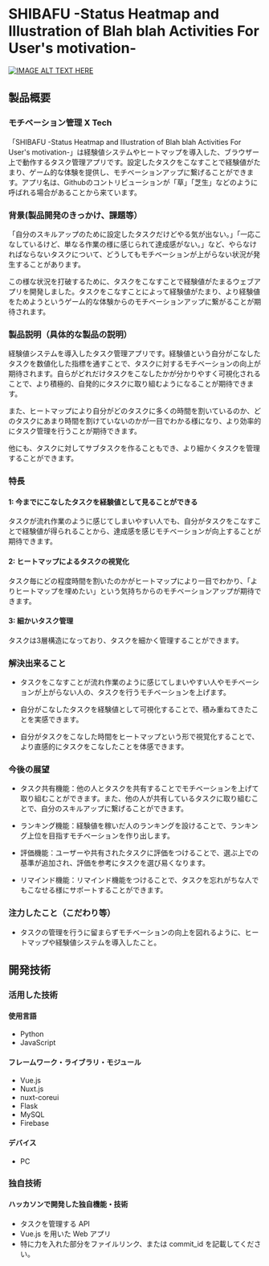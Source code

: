 # SHIBAFU -Status Heatmap and Illustration of Blah blah Activities For User's motivation-

[![IMAGE ALT TEXT HERE](https://jphacks.com/wp-content/uploads/2020/09/JPHACKS2020_ogp.jpg)](https://www.youtube.com/watch?v=G5rULR53uMk)

## 製品概要

### モチベーション管理 X Tech

「SHIBAFU -Status Heatmap and Illustration of Blah blah Activities For User's motivation-」は経験値システムやヒートマップを導入した、ブラウザー上で動作するタスク管理アプリです。設定したタスクをこなすことで経験値がたまり、ゲーム的な体験を提供し、モチベーションアップに繋げることができます。アプリ名は、Githubのコントリビューションが「草」「芝生」などのように呼ばれる場合があることから来ています。

### 背景(製品開発のきっかけ、課題等）

「自分のスキルアップのために設定したタスクだけどやる気が出ない。」「一応こなしているけど、単なる作業の様に感じられて達成感がない。」など、やらなければならないタスクについて、どうしてもモチベーションが上がらない状況が発生することがあります。

この様な状況を打破するために、タスクをこなすことで経験値がたまるウェブアプリを開発しました。タスクをこなすことによって経験値がたまり、より経験値をためようというゲーム的な体験からのモチベーションアップに繋がることが期待されます。

### 製品説明（具体的な製品の説明）

経験値システムを導入したタスク管理アプリです。経験値という自分がこなしたタスクを数値化した指標を通すことで、タスクに対するモチベーションの向上が期待されます。自らがどれだけタスクをこなしたかが分かりやすく可視化されることで、より積極的、自発的にタスクに取り組むようになることが期待できます。

また、ヒートマップにより自分がどのタスクに多くの時間を割いているのか、どのタスクにあまり時間を割けていないのかが一目でわかる様になり、より効率的にタスク管理を行うことが期待できます。

他にも、タスクに対してサブタスクを作ることもでき、より細かくタスクを管理することができます。

### 特長

#### 1: 今までにこなしたタスクを経験値として見ることができる

タスクが流れ作業のように感じてしまいやすい人でも、自分がタスクをこなすことで経験値が得られることから、達成感を感じモチベーションが向上することが期待できます。

#### 2: ヒートマップによるタスクの視覚化

タスク毎にどの程度時間を割いたのかがヒートマップにより一目でわかり、「よりヒートマップを埋めたい」という気持ちからのモチベーションアップが期待できます。

#### 3: 細かいタスク管理

タスクは3層構造になっており、タスクを細かく管理することができます。

### 解決出来ること

- タスクをこなすことが流れ作業のように感じてしまいやすい人やモチベーションが上がらない人の、タスクを行うモチベーションを上げます。

- 自分がこなしたタスクを経験値として可視化することで、積み重ねてきたことを実感できます。

- 自分がタスクをこなした時間をヒートマップという形で視覚化することで、より直感的にタスクをこなしたことを体感できます。

### 今後の展望

- タスク共有機能：他の人とタスクを共有することでモチベーションを上げて取り組むことができます。また、他の人が共有しているタスクに取り組むことで、自分のスキルアップに繋げることができます。

- ランキング機能：経験値を稼いだ人のランキングを設けることで、ランキング上位を目指すモチベーションを作り出します。

- 評価機能：ユーザーや共有されたタスクに評価をつけることで、選ぶ上での基準が追加され、評価を参考にタスクを選び易くなります。

- リマインド機能：リマインド機能をつけることで、タスクを忘れがちな人でもこなせる様にサポートすることができます。

### 注力したこと（こだわり等）

- タスクの管理を行うに留まらずモチベーションの向上を図れるように、ヒートマップや経験値システムを導入したこと。

## 開発技術

### 活用した技術

#### 使用言語

- Python
- JavaScript

#### フレームワーク・ライブラリ・モジュール

- Vue.js
- Nuxt.js
- nuxt-coreui
- Flask
- MySQL
- Firebase

#### デバイス

- PC

### 独自技術

#### ハッカソンで開発した独自機能・技術

- タスクを管理する API
- Vue.js を用いた Web アプリ
- 特に力を入れた部分をファイルリンク、または commit_id を記載してください。

